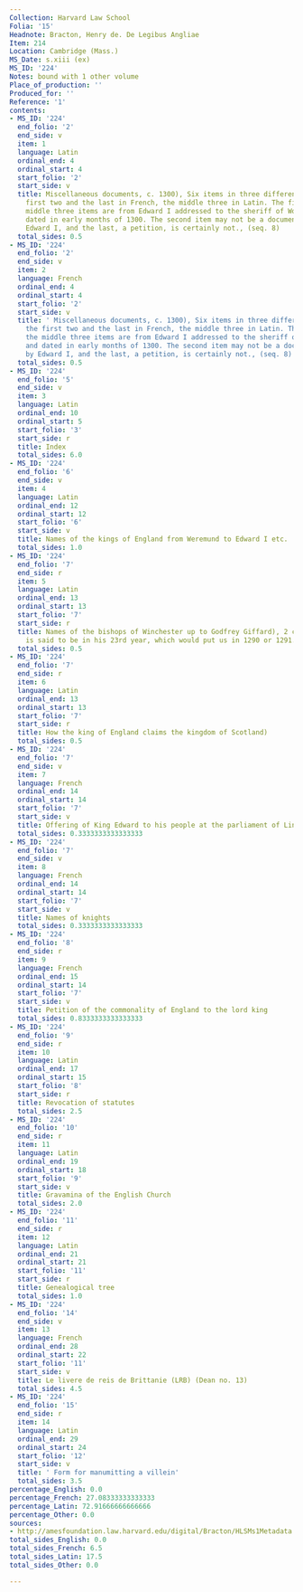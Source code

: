 ```yaml
---
Collection: Harvard Law School
Folia: '15'
Headnote: Bracton, Henry de. De Legibus Angliae
Item: 214
Location: Cambridge (Mass.)
MS_Date: s.xiii (ex)
MS_ID: '224'
Notes: bound with 1 other volume
Place_of_production: ''
Produced_for: ''
Reference: '1'
contents:
- MS_ID: '224'
  end_folio: '2'
  end_side: v
  item: 1
  language: Latin
  ordinal_end: 4
  ordinal_start: 4
  start_folio: '2'
  start_side: v
  title: Miscellaneous documents, c. 1300), Six items in three different hands, the
    first two and the last in French, the middle three in Latin. The first and the
    middle three items are from Edward I addressed to the sheriff of Worcester and
    dated in early months of 1300. The second item may not be a document issued by
    Edward I, and the last, a petition, is certainly not., (seq. 8)
  total_sides: 0.5
- MS_ID: '224'
  end_folio: '2'
  end_side: v
  item: 2
  language: French
  ordinal_end: 4
  ordinal_start: 4
  start_folio: '2'
  start_side: v
  title: ' Miscellaneous documents, c. 1300), Six items in three different hands,
    the first two and the last in French, the middle three in Latin. The first and
    the middle three items are from Edward I addressed to the sheriff of Worcester
    and dated in early months of 1300. The second item may not be a document issued
    by Edward I, and the last, a petition, is certainly not., (seq. 8)'
  total_sides: 0.5
- MS_ID: '224'
  end_folio: '5'
  end_side: v
  item: 3
  language: Latin
  ordinal_end: 10
  ordinal_start: 5
  start_folio: '3'
  start_side: r
  title: Index
  total_sides: 6.0
- MS_ID: '224'
  end_folio: '6'
  end_side: v
  item: 4
  language: Latin
  ordinal_end: 12
  ordinal_start: 12
  start_folio: '6'
  start_side: v
  title: Names of the kings of England from Weremund to Edward I etc.
  total_sides: 1.0
- MS_ID: '224'
  end_folio: '7'
  end_side: r
  item: 5
  language: Latin
  ordinal_end: 13
  ordinal_start: 13
  start_folio: '7'
  start_side: r
  title: Names of the bishops of Winchester up to Godfrey Giffard), 2 columns. Giffard
    is said to be in his 23rd year, which would put us in 1290 or 1291., (seq. 17)
  total_sides: 0.5
- MS_ID: '224'
  end_folio: '7'
  end_side: r
  item: 6
  language: Latin
  ordinal_end: 13
  ordinal_start: 13
  start_folio: '7'
  start_side: r
  title: How the king of England claims the kingdom of Scotland)
  total_sides: 0.5
- MS_ID: '224'
  end_folio: '7'
  end_side: v
  item: 7
  language: French
  ordinal_end: 14
  ordinal_start: 14
  start_folio: '7'
  start_side: v
  title: Offering of King Edward to his people at the parliament of Lincoln
  total_sides: 0.3333333333333333
- MS_ID: '224'
  end_folio: '7'
  end_side: v
  item: 8
  language: French
  ordinal_end: 14
  ordinal_start: 14
  start_folio: '7'
  start_side: v
  title: Names of knights
  total_sides: 0.3333333333333333
- MS_ID: '224'
  end_folio: '8'
  end_side: r
  item: 9
  language: French
  ordinal_end: 15
  ordinal_start: 14
  start_folio: '7'
  start_side: v
  title: Petition of the commonality of England to the lord king
  total_sides: 0.8333333333333333
- MS_ID: '224'
  end_folio: '9'
  end_side: r
  item: 10
  language: Latin
  ordinal_end: 17
  ordinal_start: 15
  start_folio: '8'
  start_side: r
  title: Revocation of statutes
  total_sides: 2.5
- MS_ID: '224'
  end_folio: '10'
  end_side: r
  item: 11
  language: Latin
  ordinal_end: 19
  ordinal_start: 18
  start_folio: '9'
  start_side: v
  title: Gravamina of the English Church
  total_sides: 2.0
- MS_ID: '224'
  end_folio: '11'
  end_side: r
  item: 12
  language: Latin
  ordinal_end: 21
  ordinal_start: 21
  start_folio: '11'
  start_side: r
  title: Genealogical tree
  total_sides: 1.0
- MS_ID: '224'
  end_folio: '14'
  end_side: v
  item: 13
  language: French
  ordinal_end: 28
  ordinal_start: 22
  start_folio: '11'
  start_side: v
  title: Le livere de reis de Brittanie (LRB) (Dean no. 13)
  total_sides: 4.5
- MS_ID: '224'
  end_folio: '15'
  end_side: r
  item: 14
  language: Latin
  ordinal_end: 29
  ordinal_start: 24
  start_folio: '12'
  start_side: v
  title: ' Form for manumitting a villein'
  total_sides: 3.5
percentage_English: 0.0
percentage_French: 27.08333333333333
percentage_Latin: 72.91666666666666
percentage_Other: 0.0
sources:
- http://amesfoundation.law.harvard.edu/digital/Bracton/HLSMs1Metadata.html
total_sides_English: 0.0
total_sides_French: 6.5
total_sides_Latin: 17.5
total_sides_Other: 0.0

---
```

